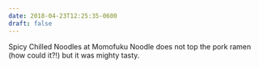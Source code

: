 ```yaml
---
date: 2018-04-23T12:25:35-0600
draft: false
---
```




Spicy Chilled Noodles at Momofuku Noodle does not top the pork ramen (how could it?!) but it was mighty tasty.



